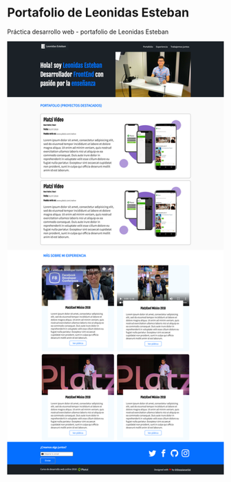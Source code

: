 # Portafolio de Leonidas Esteban
Práctica desarrollo web - portafolio de Leonidas Esteban

<img src="/Captura.png" />
